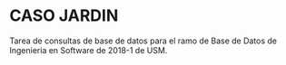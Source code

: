 # CASO JARDIN

Tarea de consultas de base de datos para el ramo de Base de Datos de Ingenieria en Software de 2018-1 de USM.
